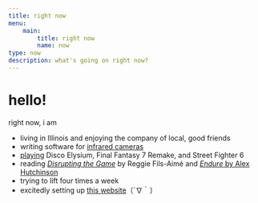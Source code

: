 ```yaml
---
title: right now
menu:
    main:
        title: right now
        name: now
type: now
description: what's going on right now?
---
```


# hello!

right now, i am
* living in Illinois and enjoying the company of local, good friends
* writing software for [infrared cameras](https://www.episensors.us/)
* [playing](https://steamcommunity.com/id/projectg) Disco Elysium, Final Fantasy 7 Remake, and Street Fighter 6
* reading [*Disrupting the Game*](https://www.amazon.com/Disrupting-Game-Bronx-Top-Nintendo/dp/1400226678) by Reggie Fils-Aimé and [*Endure* by Alex Hutchinson](https://www.amazon.com/Endure-Curiously-Elastic-Limits-Performance/dp/0062499866)
* trying to lift four times a week
* excitedly setting up [this website](https://gabechutuape.github.io/gooberverse)〔´∇｀〕

 